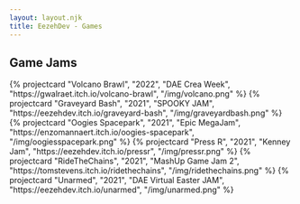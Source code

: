 ```yaml
---
layout: layout.njk
title: EezehDev - Games
---
```


<section class="games">
  <h2 class="grid-title">Game Jams</h2>
  <div class="project-grid container">
    {% projectcard "Volcano Brawl", "2022", "DAE Crea Week", "https://gwalraet.itch.io/volcano-brawl", "/img/volcano.png" %}
    {% projectcard "Graveyard Bash", "2021", "SPOOKY JAM", "https://eezehdev.itch.io/graveyard-bash", "/img/graveyardbash.png" %}
    {% projectcard "Oogies Spacepark", "2021", "Epic MegaJam", "https://enzomannaert.itch.io/oogies-spacepark", "/img/oogiesspacepark.png" %}
    {% projectcard "Press R", "2021", "Kenney Jam", "https://eezehdev.itch.io/pressr", "/img/pressr.png" %}
    {% projectcard "RideTheChains", "2021", "MashUp Game Jam 2", "https://tomstevens.itch.io/ridethechains", "/img/ridethechains.png" %}
    {% projectcard "Unarmed", "2021", "DAE Virtual Easter JAM", "https://eezehdev.itch.io/unarmed", "/img/unarmed.png" %}
  </div>
</section>
